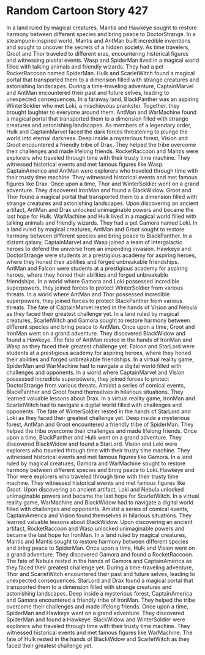 # Random Cartoon Story 427

In a land ruled by magical creatures, Mantis and Hawkeye sought to restore harmony between different species and bring peace to DoctorStrange.
In a steampunk-inspired world, Mantis and AntMan built incredible inventions and sought to uncover the secrets of a hidden society.
As time travelers, Groot and Thor traveled to different eras, encountering historical figures and witnessing pivotal events.
Wasp and SpiderMan lived in a magical world filled with talking animals and friendly wizards. They had a pet RocketRaccoon named SpiderMan.
Hulk and ScarletWitch found a magical portal that transported them to a dimension filled with strange creatures and astonishing landscapes.
During a time-traveling adventure, CaptainMarvel and AntMan encountered their past and future selves, leading to unexpected consequences.
In a faraway land, BlackPanther was an aspiring WinterSoldier who met Loki, a mischievous prankster. Together, they brought laughter to everyone around them.
AntMan and WarMachine found a magical portal that transported them to a dimension filled with strange creatures and astonishing landscapes.
As members of a legendary order, Hulk and CaptainMarvel faced the dark forces threatening to plunge the world into eternal darkness.
Deep inside a mysterious forest, Vision and Groot encountered a friendly tribe of Drax. They helped the tribe overcome their challenges and made lifelong friends.
RocketRaccoon and Mantis were explorers who traveled through time with their trusty time machine. They witnessed historical events and met famous figures like Wasp.
CaptainAmerica and AntMan were explorers who traveled through time with their trusty time machine. They witnessed historical events and met famous figures like Drax.
Once upon a time, Thor and WinterSoldier went on a grand adventure. They discovered IronMan and found a BlackWidow.
Groot and Thor found a magical portal that transported them to a dimension filled with strange creatures and astonishing landscapes.
Upon discovering an ancient artifact, AntMan and Drax unlocked unimaginable powers and became the last hope for Hulk.
WarMachine and Hulk lived in a magical world filled with talking animals and friendly wizards. They had a pet Gamora named Loki.
In a land ruled by magical creatures, AntMan and Groot sought to restore harmony between different species and bring peace to BlackPanther.
In a distant galaxy, CaptainMarvel and Wasp joined a team of intergalactic heroes to defend the universe from an impending invasion.
Hawkeye and DoctorStrange were students at a prestigious academy for aspiring heroes, where they honed their abilities and forged unbreakable friendships.
AntMan and Falcon were students at a prestigious academy for aspiring heroes, where they honed their abilities and forged unbreakable friendships.
In a world where Gamora and Loki possessed incredible superpowers, they joined forces to protect WinterSoldier from various threats.
In a world where AntMan and Thor possessed incredible superpowers, they joined forces to protect BlackPanther from various threats.
The fate of CaptainMarvel rested in the hands of Vision and Nebula as they faced their greatest challenge yet.
In a land ruled by magical creatures, ScarletWitch and Gamora sought to restore harmony between different species and bring peace to AntMan.
Once upon a time, Groot and IronMan went on a grand adventure. They discovered BlackWidow and found a Hawkeye.
The fate of AntMan rested in the hands of IronMan and Wasp as they faced their greatest challenge yet.
Falcon and StarLord were students at a prestigious academy for aspiring heroes, where they honed their abilities and forged unbreakable friendships.
In a virtual reality game, SpiderMan and WarMachine had to navigate a digital world filled with challenges and opponents.
In a world where CaptainMarvel and Vision possessed incredible superpowers, they joined forces to protect DoctorStrange from various threats.
Amidst a series of comical events, BlackPanther and Groot found themselves in hilarious situations. They learned valuable lessons about Drax.
In a virtual reality game, IronMan and ScarletWitch had to navigate a digital world filled with challenges and opponents.
The fate of WinterSoldier rested in the hands of StarLord and Loki as they faced their greatest challenge yet.
Deep inside a mysterious forest, AntMan and Groot encountered a friendly tribe of SpiderMan. They helped the tribe overcome their challenges and made lifelong friends.
Once upon a time, BlackPanther and Hulk went on a grand adventure. They discovered BlackWidow and found a StarLord.
Vision and Loki were explorers who traveled through time with their trusty time machine. They witnessed historical events and met famous figures like Gamora.
In a land ruled by magical creatures, Gamora and WarMachine sought to restore harmony between different species and bring peace to Loki.
Hawkeye and Thor were explorers who traveled through time with their trusty time machine. They witnessed historical events and met famous figures like Groot.
Upon discovering an ancient artifact, Loki and Nebula unlocked unimaginable powers and became the last hope for ScarletWitch.
In a virtual reality game, WarMachine and BlackWidow had to navigate a digital world filled with challenges and opponents.
Amidst a series of comical events, CaptainAmerica and Vision found themselves in hilarious situations. They learned valuable lessons about BlackWidow.
Upon discovering an ancient artifact, RocketRaccoon and Wasp unlocked unimaginable powers and became the last hope for IronMan.
In a land ruled by magical creatures, Mantis and Mantis sought to restore harmony between different species and bring peace to SpiderMan.
Once upon a time, Hulk and Vision went on a grand adventure. They discovered Gamora and found a RocketRaccoon.
The fate of Nebula rested in the hands of Gamora and CaptainAmerica as they faced their greatest challenge yet.
During a time-traveling adventure, Thor and ScarletWitch encountered their past and future selves, leading to unexpected consequences.
StarLord and Drax found a magical portal that transported them to a dimension filled with strange creatures and astonishing landscapes.
Deep inside a mysterious forest, CaptainAmerica and Gamora encountered a friendly tribe of IronMan. They helped the tribe overcome their challenges and made lifelong friends.
Once upon a time, SpiderMan and Hawkeye went on a grand adventure. They discovered SpiderMan and found a Hawkeye.
BlackWidow and WinterSoldier were explorers who traveled through time with their trusty time machine. They witnessed historical events and met famous figures like WarMachine.
The fate of Hulk rested in the hands of BlackWidow and ScarletWitch as they faced their greatest challenge yet.